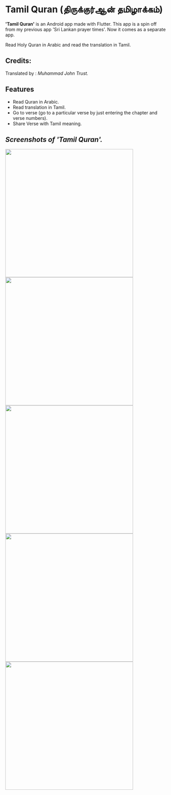 # Tamil Quran (திருக்குர்ஆன் தமிழாக்கம்)

**'Tamil Quran'** is an Android app made with Flutter.
This app is a spin off from my previous app 'Sri Lankan prayer times'.
Now it comes as a separate app.

Read Holy Quran in Arabic and read the translation in Tamil.

## Credits:

Translated by : *Muhammad John Trust.*

## Features
- Read Quran in Arabic.
- Read translation in Tamil.
- Go to verse (go to a particular verse by just entering the chapter and verse numbers).
- Share Verse with Tamil meaning.



## *Screenshots of 'Tamil Quran'.*

<p float="left">
  <img src="screenshots/Screenshot_20220721_122238.png" width="400" />
  <img src="screenshots/Screenshot_20220721_122308.png" width="400" /> 
  <img src="screenshots/Screenshot_20220721_122327.png" width="400" />
  <img src="screenshots/Screenshot_20220721_122518.png" width="400" />
  <img src="screenshots/Screenshot_20220721_122600.png" width="400" />
</p>